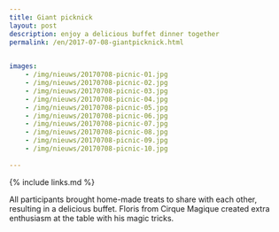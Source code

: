 ```yaml
---
title: Giant picknick
layout: post
description: enjoy a delicious buffet dinner together
permalink: /en/2017-07-08-giantpicknick.html

    
images: 
    - /img/nieuws/20170708-picnic-01.jpg
    - /img/nieuws/20170708-picnic-02.jpg
    - /img/nieuws/20170708-picnic-03.jpg
    - /img/nieuws/20170708-picnic-04.jpg
    - /img/nieuws/20170708-picnic-05.jpg
    - /img/nieuws/20170708-picnic-06.jpg
    - /img/nieuws/20170708-picnic-07.jpg
    - /img/nieuws/20170708-picnic-08.jpg
    - /img/nieuws/20170708-picnic-09.jpg
    - /img/nieuws/20170708-picnic-10.jpg
    
---
```


{% include links.md %}

All participants brought home-made treats to share with each other, resulting in a delicious buffet. Floris from Cirque Magique created extra enthusiasm at the table with his magic tricks.


